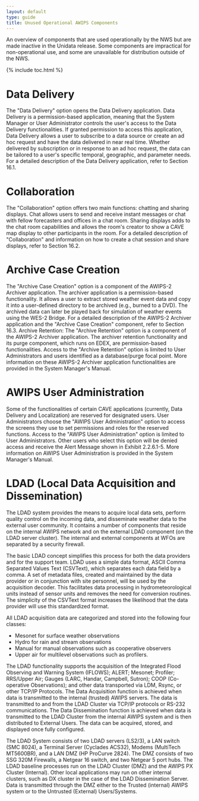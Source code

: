 ```yaml
---
layout: default
type: guide
title: Unused Operational AWIPS Components
---
```


An overview of components that are used operationally by the NWS but are made inactive in the Unidata release.  Some components are impractical for non-operational use, and some are unavailable for distribution outside of the NWS.

{% include toc.html %}

# Data Delivery

The "Data Delivery" option opens the Data Delivery application. Data Delivery is a permission-based application, meaning that the System Manager or User Administrator controls the user's access to the Data Delivery functionalities. If granted permission to access this application, Data Delivery allows a user to subscribe to a data source or create an ad hoc request and have the data delivered in near real time. Whether delivered by subscription or in response to an ad hoc request, the data can be tailored to a user's specific temporal, geographic, and parameter needs. For a detailed description of the Data Delivery application, refer to Section 16.1.

# Collaboration

The "Collaboration" option offers two main functions: chatting and sharing displays. Chat allows users to send and receive instant messages or chat with fellow forecasters and offices in a chat room. Sharing displays adds to the chat room capabilities and allows the room's creator to show a CAVE map display to other participants in the room. For a detailed description of "Collaboration" and information on how to create a chat session and share displays, refer to Section 16.2.

# Archive Case Creation

The "Archive Case Creation" option is a component of the AWIPS-2 Archiver application. The archiver application is a permission-based functionality. It allows a user to extract stored weather event data and copy it into a user-defined directory to be archived (e.g., burned to a DVD). The archived data can later be played back for simulation of weather events using the WES-2 Bridge. For a detailed description of the AWIPS-2 Archiver application and the "Archive Case Creation" component, refer to Section 16.3. Archive Retention: The "Archive Retention" option is a component of the AWIPS-2 Archiver application. The archiver retention functionality and its purge component, which runs on EDEX, are permission-based functionalities. Access to the "Archive Retention" option is limited to User Administrators and users identified as a database/purge focal point. More information on these AWIPS-2 Archiver application functionalities are provided in the System Manager's Manual.

# AWIPS User Administration

Some of the functionalities of certain CAVE applications (currently, Data Delivery and Localization) are reserved for designated users. User Administrators choose the "AWIPS User Administration" option to access the screens they use to set permissions and roles for the reserved functions. Access to the "AWIPS User Administration" option is limited to User Administrators. Other users who select this option will be denied access and receive the Alert Message shown in Exhibit 2.2.6.1-5. More information on AWIPS User Administration is provided in the System Manager's Manual.


# LDAD (Local Data Acquisition and Dissemination)

The LDAD system provides the means to acquire local data sets, perform quality control on the incoming data, and disseminate weather data to the external user community. It contains a number of components that reside on the internal AWIPS network and on the external LDAD component (on the LDAD server cluster). The internal and external components at WFOs are separated by a security firewall.

The basic LDAD concept simplifies this process for both the data providers and for the support team. LDAD uses a simple data format, ASCII Comma Separated Values Text (CSVText), which separates each data field by a comma. A set of metadata files, created and maintained by the data provider or in conjunction with site personnel, will be used by the acquisition decoder. This facilitates data processing in hydrometeorological units instead of sensor units and removes the need for conversion routines. The simplicity of the CSVText format increases the likelihood that the data provider will use this standardized format.

All LDAD acquisition data are categorized and stored into the following four classes:
* Mesonet for surface weather observations
* Hydro for rain and stream observations
* Manual for manual observations such as cooperative observers
* Upper air for multilevel observations such as profilers. 

The LDAD functionality supports the acquisition of the Integrated Flood Observing and Warning System (IFLOWS); ALERT; Mesonet; Profiler; RRS/Upper Air; Gauges (LARC, Handar, Campbell, Sutron); COOP (Co-operative Observations); and other data transported via LDM, Rsync, or other TCP/IP Protocols. The Data Acquisition function is achieved when data is transmitted to the internal (trusted) AWIPS servers.  The data is transmitted to and from the LDAD Cluster via TCP/IP protocols or RS-232 communications. The Data Dissemination function is achieved when data is transmitted to the LDAD Cluster from the internal AWIPS system and is then distributed to External Users. The data can be acquired, stored, and displayed once fully configured. 

The LDAD System consists of two LDAD servers (LS2/3), a LAN switch (SMC 8024), a Terminal Server (Cyclades ACS32), Modems (MultiTech MT5600BR), and a LAN DMZ (HP ProCurve 2824). The DMZ consists of two SSG 320M Firewalls, a Netgear 16 switch, and two Netgear 5 port hubs. The LDAD baseline processes run on the LDAD Cluster (DMZ) and the AWIPS PX Cluster (Internal). Other local applications may run on other internal clusters, such as DX cluster in the case of the LDAD Dissemination Server. Data is transmitted through the DMZ either to the Trusted (internal) AWIPS system or to the Untrusted (External) Users/Systems. 


